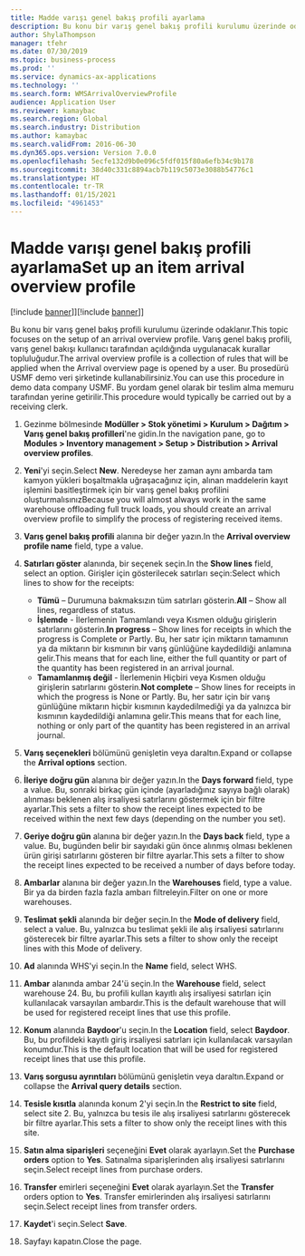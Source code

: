 ```yaml
---
title: Madde varışı genel bakış profili ayarlama
description: Bu konu bir varış genel bakış profili kurulumu üzerinde odaklanır.
author: ShylaThompson
manager: tfehr
ms.date: 07/30/2019
ms.topic: business-process
ms.prod: ''
ms.service: dynamics-ax-applications
ms.technology: ''
ms.search.form: WMSArrivalOverviewProfile
audience: Application User
ms.reviewer: kamaybac
ms.search.region: Global
ms.search.industry: Distribution
ms.author: kamaybac
ms.search.validFrom: 2016-06-30
ms.dyn365.ops.version: Version 7.0.0
ms.openlocfilehash: 5ecfe132d9b0e096c5fdf015f80a6efb34c9b178
ms.sourcegitcommit: 38d40c331c8894acb7b119c5073e3088b54776c1
ms.translationtype: HT
ms.contentlocale: tr-TR
ms.lasthandoff: 01/15/2021
ms.locfileid: "4961453"
---
```

# <a name="set-up-an-item-arrival-overview-profile"></a><span data-ttu-id="14656-103">Madde varışı genel bakış profili ayarlama</span><span class="sxs-lookup"><span data-stu-id="14656-103">Set up an item arrival overview profile</span></span>

<span data-ttu-id="14656-104">[!include [banner](../../includes/banner.md)]]</span><span class="sxs-lookup"><span data-stu-id="14656-104">[!include [banner](../../includes/banner.md)]]</span></span>

<span data-ttu-id="14656-105">Bu konu bir varış genel bakış profili kurulumu üzerinde odaklanır.</span><span class="sxs-lookup"><span data-stu-id="14656-105">This topic focuses on the setup of an arrival overview profile.</span></span> <span data-ttu-id="14656-106">Varış genel bakış profili, varış genel bakışı kullanıcı tarafından açıldığında uygulanacak kurallar topluluğudur.</span><span class="sxs-lookup"><span data-stu-id="14656-106">The arrival overview profile is a collection of rules that will be applied when the Arrival overview page is opened by a user.</span></span> <span data-ttu-id="14656-107">Bu prosedürü USMF demo veri şirketinde kullanabilirsiniz.</span><span class="sxs-lookup"><span data-stu-id="14656-107">You can use this procedure in demo data company USMF.</span></span> <span data-ttu-id="14656-108">Bu yordam genel olarak bir teslim alma memuru tarafından yerine getirilir.</span><span class="sxs-lookup"><span data-stu-id="14656-108">This procedure would typically be carried out by a receiving clerk.</span></span>

1. <span data-ttu-id="14656-109">Gezinme bölmesinde **Modüller > Stok yönetimi > Kurulum > Dağıtım > Varış genel bakış profilleri**'ne gidin.</span><span class="sxs-lookup"><span data-stu-id="14656-109">In the navigation pane, go to **Modules > Inventory management > Setup > Distribution > Arrival overview profiles**.</span></span>
2. <span data-ttu-id="14656-110">**Yeni**'yi seçin.</span><span class="sxs-lookup"><span data-stu-id="14656-110">Select **New**.</span></span> <span data-ttu-id="14656-111">Neredeyse her zaman aynı ambarda tam kamyon yükleri boşaltmakla uğraşacağınız için, alınan maddelerin kayıt işlemini basitleştirmek için bir varış genel bakış profilini oluşturmalısınız</span><span class="sxs-lookup"><span data-stu-id="14656-111">Because you will almost always work in the same warehouse offloading full truck loads, you should create an arrival overview profile to simplify the process of registering received items.</span></span>  
3. <span data-ttu-id="14656-112">**Varış genel bakış profili** alanına bir değer yazın.</span><span class="sxs-lookup"><span data-stu-id="14656-112">In the **Arrival overview profile name** field, type a value.</span></span>
4. <span data-ttu-id="14656-113">**Satırları göster** alanında, bir seçenek seçin.</span><span class="sxs-lookup"><span data-stu-id="14656-113">In the **Show lines** field, select an option.</span></span> <span data-ttu-id="14656-114">Girişler için gösterilecek satırları seçin:</span><span class="sxs-lookup"><span data-stu-id="14656-114">Select which lines to show for the receipts:</span></span>  

    - <span data-ttu-id="14656-115">**Tümü** – Durumuna bakmaksızın tüm satırları gösterin.</span><span class="sxs-lookup"><span data-stu-id="14656-115">**All** – Show all lines, regardless of status.</span></span>   
    - <span data-ttu-id="14656-116">**İşlemde** - İlerlemenin Tamamlandı veya Kısmen olduğu girişlerin satırlarını gösterin.</span><span class="sxs-lookup"><span data-stu-id="14656-116">**In progress** – Show lines for receipts in which the progress is Complete or Partly.</span></span> <span data-ttu-id="14656-117">Bu, her satır için miktarın tamamının ya da miktarın bir kısmının bir varış günlüğüne kaydedildiği anlamına gelir.</span><span class="sxs-lookup"><span data-stu-id="14656-117">This means that for each line, either the full quantity or part of the quantity has been registered in an arrival journal.</span></span>   
    - <span data-ttu-id="14656-118">**Tamamlanmış değil** - İlerlemenin Hiçbiri veya Kısmen olduğu girişlerin satırlarını gösterin.</span><span class="sxs-lookup"><span data-stu-id="14656-118">**Not complete** – Show lines for receipts in which the progress is None or Partly.</span></span> <span data-ttu-id="14656-119">Bu, her satır için bir varış günlüğüne miktarın hiçbir kısmının kaydedilmediği ya da yalnızca bir kısmının kaydedildiği anlamına gelir.</span><span class="sxs-lookup"><span data-stu-id="14656-119">This means that for each line, nothing or only part of the quantity has been registered in an arrival journal.</span></span>  

5. <span data-ttu-id="14656-120">**Varış seçenekleri** bölümünü genişletin veya daraltın.</span><span class="sxs-lookup"><span data-stu-id="14656-120">Expand or collapse the **Arrival options** section.</span></span>
6. <span data-ttu-id="14656-121">**İleriye doğru gün** alanına bir değer yazın.</span><span class="sxs-lookup"><span data-stu-id="14656-121">In the **Days forward** field, type a value.</span></span> <span data-ttu-id="14656-122">Bu, sonraki birkaç gün içinde (ayarladığınız sayıya bağlı olarak) alınması beklenen alış irsaliyesi satırlarını göstermek için bir filtre ayarlar.</span><span class="sxs-lookup"><span data-stu-id="14656-122">This sets a filter to show the receipt lines expected to be received within the next few days (depending on the number you set).</span></span>  
7. <span data-ttu-id="14656-123">**Geriye doğru gün** alanına bir değer yazın.</span><span class="sxs-lookup"><span data-stu-id="14656-123">In the **Days back** field, type a value.</span></span> <span data-ttu-id="14656-124">Bu, bugünden belir bir sayıdaki gün önce alınmış olması beklenen ürün girişi satırlarını gösteren bir filtre ayarlar.</span><span class="sxs-lookup"><span data-stu-id="14656-124">This sets a filter to show the receipt lines expected to be received a number of days before today.</span></span>  
8. <span data-ttu-id="14656-125">**Ambarlar** alanına bir değer yazın.</span><span class="sxs-lookup"><span data-stu-id="14656-125">In the **Warehouses** field, type a value.</span></span> <span data-ttu-id="14656-126">Bir ya da birden fazla fazla ambarı filtreleyin.</span><span class="sxs-lookup"><span data-stu-id="14656-126">Filter on one or more warehouses.</span></span>  
9. <span data-ttu-id="14656-127">**Teslimat şekli** alanında bir değer seçin.</span><span class="sxs-lookup"><span data-stu-id="14656-127">In the **Mode of delivery** field, select a value.</span></span> <span data-ttu-id="14656-128">Bu, yalnızca bu teslimat şekli ile alış irsaliyesi satırlarını gösterecek bir filtre ayarlar.</span><span class="sxs-lookup"><span data-stu-id="14656-128">This sets a filter to show only the receipt lines with this Mode of delivery.</span></span>  
10. <span data-ttu-id="14656-129">**Ad** alanında WHS'yi seçin.</span><span class="sxs-lookup"><span data-stu-id="14656-129">In the **Name** field, select WHS.</span></span>
11. <span data-ttu-id="14656-130">**Ambar** alanında ambar 24'ü seçin.</span><span class="sxs-lookup"><span data-stu-id="14656-130">In the **Warehouse** field, select warehouse 24.</span></span> <span data-ttu-id="14656-131">Bu, bu profili kullan kayıtlı alış irsaliyesi satırları için kullanılacak varsayılan ambardır.</span><span class="sxs-lookup"><span data-stu-id="14656-131">This is the default warehouse that will be used for registered receipt lines that use this profile.</span></span>  
12. <span data-ttu-id="14656-132">**Konum** alanında **Baydoor**'u seçin.</span><span class="sxs-lookup"><span data-stu-id="14656-132">In the **Location** field, select **Baydoor**.</span></span> <span data-ttu-id="14656-133">Bu, bu profildeki kayıtlı giriş irsaliyesi satırları için kullanılacak varsayılan konumdur.</span><span class="sxs-lookup"><span data-stu-id="14656-133">This is the default location that will be used for registered receipt lines that use this profile.</span></span>  
13. <span data-ttu-id="14656-134">**Varış sorgusu ayrıntıları** bölümünü genişletin veya daraltın.</span><span class="sxs-lookup"><span data-stu-id="14656-134">Expand or collapse the **Arrival query details** section.</span></span>
14. <span data-ttu-id="14656-135">**Tesisle kısıtla** alanında konum 2'yi seçin.</span><span class="sxs-lookup"><span data-stu-id="14656-135">In the **Restrict to site** field, select site 2.</span></span> <span data-ttu-id="14656-136">Bu, yalnızca bu tesis ile alış irsaliyesi satırlarını gösterecek bir filtre ayarlar.</span><span class="sxs-lookup"><span data-stu-id="14656-136">This sets a filter to show only the receipt lines with this site.</span></span>  
15. <span data-ttu-id="14656-137">**Satın alma siparişleri** seçeneğini **Evet** olarak ayarlayın.</span><span class="sxs-lookup"><span data-stu-id="14656-137">Set the **Purchase orders** option to **Yes**.</span></span> <span data-ttu-id="14656-138">Satınalma siparişlerinden alış irsaliyesi satırlarını seçin.</span><span class="sxs-lookup"><span data-stu-id="14656-138">Select receipt lines from purchase orders.</span></span>  
16. <span data-ttu-id="14656-139">**Transfer** emirleri seçeneğini **Evet** olarak ayarlayın.</span><span class="sxs-lookup"><span data-stu-id="14656-139">Set the **Transfer** orders option to **Yes**.</span></span> <span data-ttu-id="14656-140">Transfer emirlerinden alış irsaliyesi satırlarını seçin.</span><span class="sxs-lookup"><span data-stu-id="14656-140">Select receipt lines from transfer orders.</span></span>  
17. <span data-ttu-id="14656-141">**Kaydet**'i seçin.</span><span class="sxs-lookup"><span data-stu-id="14656-141">Select **Save**.</span></span>
18. <span data-ttu-id="14656-142">Sayfayı kapatın.</span><span class="sxs-lookup"><span data-stu-id="14656-142">Close the page.</span></span>

